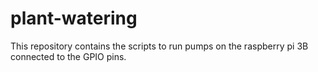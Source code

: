 # plant-watering
This repository contains the scripts to run pumps on the raspberry pi 3B connected to the GPIO pins.
